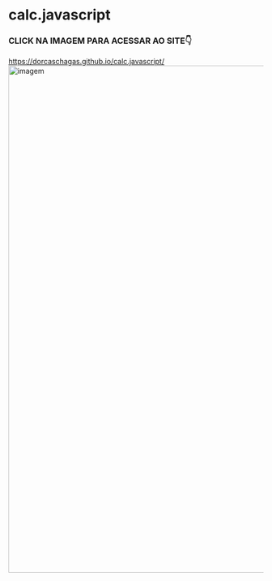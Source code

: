 # calc.javascript
### CLICK NA IMAGEM PARA ACESSAR AO SITE👇
<a href="">https://dorcaschagas.github.io/calc.javascript/<img width="1000" src="#" alt="imagem"></a>

